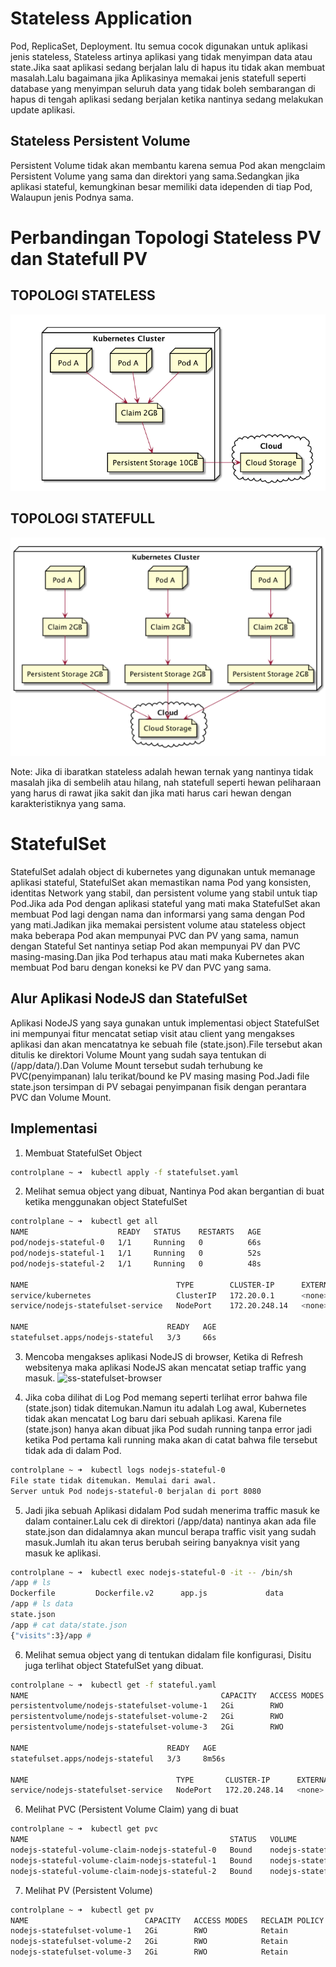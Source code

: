 # Stateless Application
Pod, ReplicaSet, Deployment. Itu semua cocok digunakan untuk aplikasi jenis stateless, Stateless artinya aplikasi yang tidak menyimpan data atau state.Jika saat aplikasi sedang berjalan lalu di hapus itu tidak akan membuat masalah.Lalu bagaimana jika Aplikasinya memakai jenis statefull seperti database yang menyimpan seluruh data yang tidak boleh sembarangan di hapus di tengah aplikasi sedang berjalan ketika nantinya sedang melakukan update aplikasi.

## Stateless Persistent Volume
Persistent Volume tidak akan membantu karena semua Pod akan mengclaim Persistent Volume yang sama dan direktori yang sama.Sedangkan jika aplikasi stateful, kemungkinan besar memiliki data idependen di tiap Pod, Walaupun jenis Podnya sama.

# Perbandingan Topologi Stateless PV dan Statefull PV

## TOPOLOGI STATELESS
![stateless-tp](./image/stateless-pv.png)

## TOPOLOGI STATEFULL
![statefull-tp](./image/statefull-pv.png)

Note: Jika di ibaratkan stateless adalah hewan ternak yang nantinya tidak masalah jika di sembelih atau hilang, nah statefull seperti hewan peliharaan yang harus di rawat jika sakit dan jika mati harus cari hewan dengan karakteristiknya yang sama.

# StatefulSet
StatefulSet adalah object di kubernetes yang digunakan untuk memanage aplikasi stateful, StatefulSet akan memastikan nama Pod yang konsisten, identitas Network yang stabil, dan persistent volume yang stabil untuk tiap Pod.Jika ada Pod dengan aplikasi stateful yang mati maka StatefulSet akan membuat Pod lagi dengan nama dan informarsi yang sama dengan Pod yang mati.Jadikan jika memakai persistent volume atau stateless object maka beberapa Pod akan mempunyai PVC dan PV yang sama, namun dengan Stateful Set nantinya setiap Pod akan mempunyai PV dan PVC masing-masing.Dan jika Pod terhapus atau mati maka Kubernetes akan membuat Pod baru dengan koneksi ke PV dan PVC yang sama.

## Alur Aplikasi NodeJS dan StatefulSet
Aplikasi NodeJS yang saya gunakan untuk implementasi object StatefulSet ini mempunyai fitur mencatat setiap visit atau client yang mengakses aplikasi dan akan mencatatnya ke sebuah file (state.json).File tersebut akan ditulis ke direktori Volume Mount yang sudah saya tentukan di (/app/data/).Dan Volume Mount tersebut sudah terhubung ke PVC(penyimpanan) lalu terikat/bound ke PV masing masing Pod.Jadi file state.json tersimpan di PV sebagai penyimpanan fisik dengan perantara PVC dan Volume Mount.

## Implementasi                        

1. Membuat StatefulSet Object
```bash
controlplane ~ ➜  kubectl apply -f statefulset.yaml
```

2. Melihat semua object yang dibuat, Nantinya Pod akan bergantian di buat ketika menggunakan object StatefulSet
```bash
controlplane ~ ➜  kubectl get all
NAME                    READY   STATUS    RESTARTS   AGE
pod/nodejs-stateful-0   1/1     Running   0          66s
pod/nodejs-stateful-1   1/1     Running   0          52s
pod/nodejs-stateful-2   1/1     Running   0          48s

NAME                                 TYPE        CLUSTER-IP      EXTERNAL-IP   PORT(S)          AGE
service/kubernetes                   ClusterIP   172.20.0.1      <none>        443/TCP          70m
service/nodejs-statefulset-service   NodePort    172.20.248.14   <none>        8080:30002/TCP   66s

NAME                               READY   AGE
statefulset.apps/nodejs-stateful   3/3     66s
```

3. Mencoba mengakses aplikasi NodeJS di browser, Ketika di Refresh websitenya maka aplikasi NodeJS akan mencatat setiap traffic yang masuk.
![ss-statefulset-browser]()

4. Jika coba dilihat di Log Pod memang seperti terlihat error bahwa file (state.json) tidak ditemukan.Namun itu adalah Log awal, Kubernetes tidak akan mencatat Log baru dari sebuah aplikasi. Karena file (state.json) hanya akan dibuat jika Pod sudah running tanpa error jadi ketika Pod pertama kali running maka akan di catat bahwa file tersebut tidak ada di dalam Pod.
```bash
controlplane ~ ➜  kubectl logs nodejs-stateful-0
File state tidak ditemukan. Memulai dari awal.
Server untuk Pod nodejs-stateful-0 berjalan di port 8080
```

5. Jadi jika sebuah Aplikasi didalam Pod sudah menerima traffic masuk ke dalam container.Lalu cek di direktori (/app/data) nantinya akan ada file state.json dan didalamnya akan muncul berapa traffic visit yang sudah masuk.Jumlah itu akan terus berubah seiring banyaknya visit yang masuk ke aplikasi.
```bash
controlplane ~ ➜  kubectl exec nodejs-stateful-0 -it -- /bin/sh
/app # ls
Dockerfile         Dockerfile.v2      app.js             data               node_modules       package-lock.json  package.json
/app # ls data
state.json
/app # cat data/state.json 
{"visits":3}/app #
```

6. Melihat semua object yang di tentukan didalam file konfigurasi, Disitu juga terlihat object StatefulSet yang dibuat.
```bash
controlplane ~ ➜  kubectl get -f stateful.yaml 
NAME                                           CAPACITY   ACCESS MODES   RECLAIM POLICY   STATUS   CLAIM                                                    STORAGECLASS   VOLUMEATTRIBUTESCLASS   REASON   AGE
persistentvolume/nodejs-statefulset-volume-1   2Gi        RWO            Retain           Bound    default/nodejs-stateful-volume-claim-nodejs-stateful-0                  <unset>                          8m56s
persistentvolume/nodejs-statefulset-volume-2   2Gi        RWO            Retain           Bound    default/nodejs-stateful-volume-claim-nodejs-stateful-1                  <unset>                          8m56s
persistentvolume/nodejs-statefulset-volume-3   2Gi        RWO            Retain           Bound    default/nodejs-stateful-volume-claim-nodejs-stateful-2                  <unset>                          8m7s

NAME                               READY   AGE
statefulset.apps/nodejs-stateful   3/3     8m56s

NAME                                 TYPE       CLUSTER-IP      EXTERNAL-IP   PORT(S)          AGE
service/nodejs-statefulset-service   NodePort   172.20.248.14   <none>        8080:30002/TCP   8m56s\
```

6. Melihat PVC (Persistent Volume Claim) yang di buat
```bash
controlplane ~ ➜  kubectl get pvc
NAME                                             STATUS   VOLUME                        CAPACITY   ACCESS MODES   STORAGECLASS   VOLUMEATTRIBUTESCLASS   AGE
nodejs-stateful-volume-claim-nodejs-stateful-0   Bound    nodejs-statefulset-volume-1   2Gi        RWO                           <unset>                 9m11s
nodejs-stateful-volume-claim-nodejs-stateful-1   Bound    nodejs-statefulset-volume-2   2Gi        RWO                           <unset>                 8m57s
nodejs-stateful-volume-claim-nodejs-stateful-2   Bound    nodejs-statefulset-volume-3   2Gi        RWO                           <unset>                 8m53s
```

7. Melihat PV (Persistent Volume)
```bash
controlplane ~ ➜  kubectl get pv
NAME                          CAPACITY   ACCESS MODES   RECLAIM POLICY   STATUS   CLAIM                                                    STORAGECLASS   VOLUMEATTRIBUTESCLASS   REASON   AGE
nodejs-statefulset-volume-1   2Gi        RWO            Retain           Bound    default/nodejs-stateful-volume-claim-nodejs-stateful-0                  <unset>                          9m33s
nodejs-statefulset-volume-2   2Gi        RWO            Retain           Bound    default/nodejs-stateful-volume-claim-nodejs-stateful-1                  <unset>                          9m33s
nodejs-statefulset-volume-3   2Gi        RWO            Retain           Bound    default/nodejs-stateful-volume-claim-nodejs-stateful-2                  <unset>                          8m44s
```